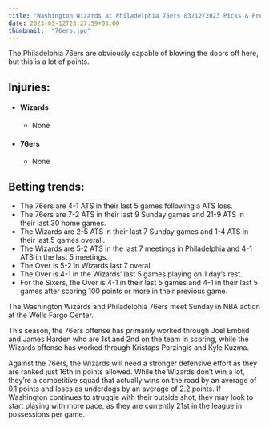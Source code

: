 ```yaml
---
title: "Washington Wizards at Philadelphia 76ers 03/12/2023 Picks & Preview"
date: 2023-03-12T23:27:59+03:00
thumbnail:  "76ers.jpg"
---
```


The Philadelphia 76ers are obviously capable of blowing the doors off here, but this is a lot of points.<!--more-->
## Injuries:

  - #### Wizards

    - None

  - #### 76ers

    - None

## Betting trends:

  - The 76ers are 4-1 ATS in their last 5 games following a ATS loss.
  - The 76ers are 7-2 ATS in their last 9 Sunday games and 21-9 ATS in their last 30 home games.
  - The Wizards are 2-5 ATS in their last 7 Sunday games and 1-4 ATS in their last 5 games overall.
  - The Wizards are 5-2 ATS in the last 7 meetings in Philadelphia and 4-1 ATS in the last 5 meetings.
  - The Over is 5-2 in Wizards last 7 overall
  - The Over is 4-1 in the Wizards’ last 5 games playing on 1 day’s rest.
  - For the Sixers, the Over is 4-1 in their last 5 games and 4-1 in their last 5 games after scoring 100 points or more in their previous game.


The Washington Wizards and Philadelphia 76ers meet Sunday in NBA action at the Wells Fargo Center.

This season, the 76ers offense has primarily worked through Joel Embiid and James Harden who are 1st and 2nd on the team in scoring, while the Wizards offense has worked through Kristaps Porzingis and Kyle Kuzma. 

Against the 76ers, the Wizards will need a stronger defensive effort as they are ranked just 16th in points allowed. While the Wizards don’t win a lot, they’re a competitive squad that actually wins on the road by an average of 0.1 points and loses as underdogs by an average of 2.2 points. If Washington continues to struggle with their outside shot, they may look to start playing with more pace, as they are currently 21st in the league in possessions per game.
